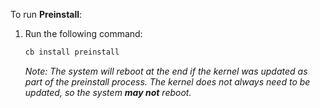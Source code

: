 To run **Preinstall**: 

1. Run the following command:

   ```bash
   cb install preinstall
   ```

   _Note: The system will reboot at the end if the kernel was updated as part of the preinstall process.  The kernel does not always need to be updated, so the system **may not** reboot._
